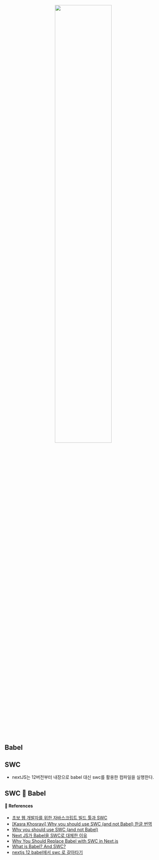 <p align="center"><img src="https://github.com/JeongwooHam/FE_Study_Logs/assets/123251211/a3d54ed4-a3ed-4c26-b207-159b21087a7a" width="60%"/></p>

## Babel

## SWC

- nextJS는 12버전부터 내장으로 babel 대신 swc를 활용한 컴파일을 실행한다.

## SWC 🤼 Babel

#### 🔎 References

- [초보 웹 개발자를 위한 자바스크립트 빌드 툴과 SWC](https://fe-developers.kakaoent.com/2022/220217-learn-babel-terser-swc/?ref=codenary)
- [[Kasra Khosravi] Why you should use SWC (and not Babel) 한글 번역](https://im-developer.tistory.com/230)
- [Why you should use SWC (and not Babel)](https://blog.logrocket.com/why-you-should-use-swc/#:~:text=In%20general%2C%20we%20see%20a,multi%2Dcore%20async%20operation%20process)
- [Next JS가 Babel을 SWC로 대체한 이유](https://velog.io/@kwonhygge/Next-JS%EA%B0%80-Babel%EC%9D%84-SWC%EB%A1%9C-%EB%8C%80%EC%B2%B4%ED%95%9C-%EC%9D%B4%EC%9C%A0)
- [Why You Should Replace Babel with SWC in Next.js](https://blog.bitsrc.io/why-you-should-replace-babel-with-swc-in-next-js-7d47510d0e0d)
- [What is Babel? And SWC?](https://dev.to/this-is-learning/what-is-babel-and-swc-49cp)
- [nextjs 12 babel에서 swc 로 갈아타기](https://trend21c.tistory.com/2278)
